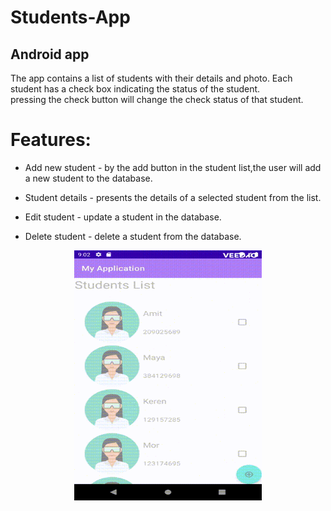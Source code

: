 # Students-App

## Android app

The app contains a list of students with their details and photo.
Each student has a check box indicating the status of the student.<br>
pressing the check button will change the check
status of that student.

# Features:

- Add new student - by the add button in the student list,the user will add a new student to the database.
- Student details - presents the details of a selected student from the list.
- Edit student - update a student in the database.

- Delete student - delete a student from the database.

<p align = "center">
    <img src = https://github.com/amitha511/Students-App/blob/main/studentsapp.gif width="300" height="400" />
